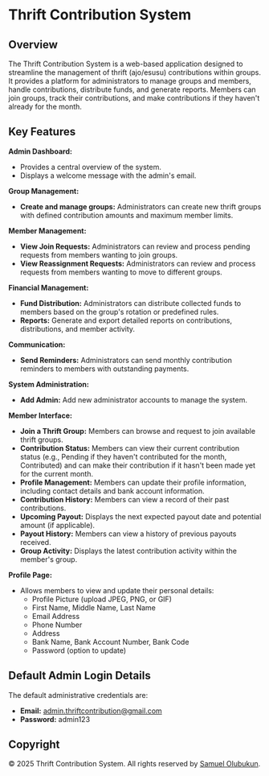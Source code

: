 # Thrift Contribution System

## Overview

The Thrift Contribution System is a web-based application designed to streamline the management of thrift (ajo/esusu) contributions within groups. It provides a platform for administrators to manage groups and members, handle contributions, distribute funds, and generate reports. Members can join groups, track their contributions, and make contributions if they haven't already for the month.

## Key Features

**Admin Dashboard:**

* Provides a central overview of the system.
* Displays a welcome message with the admin's email.

**Group Management:**

* **Create and manage groups:** Administrators can create new thrift groups with defined contribution amounts and maximum member limits.

**Member Management:**

* **View Join Requests:** Administrators can review and process pending requests from members wanting to join groups.
* **View Reassignment Requests:** Administrators can review and process requests from members wanting to move to different groups.

**Financial Management:**

* **Fund Distribution:** Administrators can distribute collected funds to members based on the group's rotation or predefined rules.
* **Reports:** Generate and export detailed reports on contributions, distributions, and member activity.

**Communication:**

* **Send Reminders:** Administrators can send monthly contribution reminders to members with outstanding payments.

**System Administration:**

* **Add Admin:** Add new administrator accounts to manage the system.

**Member Interface:**

* **Join a Thrift Group:** Members can browse and request to join available thrift groups.
* **Contribution Status:** Members can view their current contribution status (e.g., Pending if they haven't contributed for the month, Contributed) and can make their contribution if it hasn't been made yet for the current month.
* **Profile Management:** Members can update their profile information, including contact details and bank account information.
* **Contribution History:** Members can view a record of their past contributions.
* **Upcoming Payout:** Displays the next expected payout date and potential amount (if applicable).
* **Payout History:** Members can view a history of previous payouts received.
* **Group Activity:** Displays the latest contribution activity within the member's group.

**Profile Page:**

* Allows members to view and update their personal details:
    * Profile Picture (upload JPEG, PNG, or GIF)
    * First Name, Middle Name, Last Name
    * Email Address
    * Phone Number
    * Address
    * Bank Name, Bank Account Number, Bank Code
    * Password (option to update)

## Default Admin Login Details

The default administrative credentials are:

* **Email:** admin.thriftcontribution@gmail.com
* **Password:** admin123

## Copyright

© 2025 Thrift Contribution System. All rights reserved by [Samuel Olubukun](https://github.com/samolubukun).
